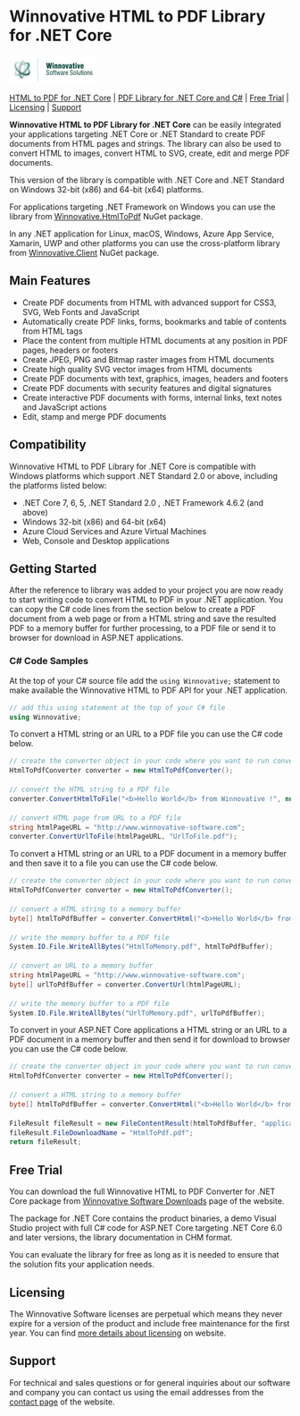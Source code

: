 # Winnovative HTML to PDF Library for .NET Core

[![Winnovative PDF Logo Image](https://raw.githubusercontent.com/Winnovative/winnovative-files/main/readme/winnovative-logo-banner.jpg)](http://www.winnovative-software.com)

[HTML to PDF for .NET Core](http://www.winnovative-software.com/html-to-pdf-converter.aspx) | [PDF Library for .NET Core and C#](http://www.winnovative-software.com) | [Free Trial](http://www.winnovative-software.com/download.aspx) | [Licensing](http://www.winnovative-software.com/buy.aspx) | [Support](http://www.winnovative-software.com/contact.aspx)

**Winnovative HTML to PDF Library for .NET Core** can be easily integrated your applications targeting .NET Core or .NET Standard to create PDF documents from HTML pages and strings.
The library can also be used to convert HTML to images, convert HTML to SVG, create, edit and merge PDF documents.

This version of the library is compatible with .NET Core and .NET Standard on Windows 32-bit (x86) and 64-bit (x64) platforms.

For applications targeting .NET Framework on Windows you can use the library from [Winnovative.HtmlToPdf](https://www.nuget.org/packages/Winnovative.HtmlToPdf/) NuGet package.

In any .NET application for Linux, macOS, Windows, Azure App Service, Xamarin, UWP and other platforms you can use the cross-platform library from [Winnovative.Client](https://www.nuget.org/packages/Winnovative.Client/) NuGet package.

## Main Features

* Create PDF documents from HTML with advanced support for CSS3, SVG, Web Fonts and JavaScript
* Automatically create PDF links, forms, bookmarks and table of contents from HTML tags
* Place the content from multiple HTML documents at any position in PDF pages, headers or footers
* Create JPEG, PNG and Bitmap raster images from HTML documents
* Create high quality SVG vector images from HTML documents
* Create PDF documents with text, graphics, images, headers and footers
* Create PDF documents with security features and digital signatures
* Create interactive PDF documents with forms, internal links, text notes and JavaScript actions
* Edit, stamp and merge PDF documents

## Compatibility

Winnovative HTML to PDF Library for .NET Core is compatible with Windows platforms which support .NET Standard 2.0 or above, including the platforms listed below:

* .NET Core 7, 6, 5, .NET Standard 2.0 , .NET Framework 4.6.2 (and above)
* Windows 32-bit (x86) and 64-bit (x64)
* Azure Cloud Services and Azure Virtual Machines
* Web, Console and Desktop applications

## Getting Started

After the reference to library was added to your project you are now ready to start writing code to convert HTML to PDF in your .NET application.
You can copy the C# code lines from the section below to create a PDF document from a web page or from a HTML string and save the resulted PDF to a memory buffer for further processing, to a PDF file or send it to browser for download in ASP.NET applications.

### C# Code Samples

At the top of your C# source file add the ```using Winnovative;``` statement to make available the Winnovative HTML to PDF API for your .NET application.

```csharp
// add this using statement at the top of your C# file
using Winnovative;
```

To convert a HTML string or an URL to a PDF file you can use the C# code below.

```csharp
// create the converter object in your code where you want to run conversion
HtmlToPdfConverter converter = new HtmlToPdfConverter();

// convert the HTML string to a PDF file
converter.ConvertHtmlToFile("<b>Hello World</b> from Winnovative !", null, "HtmlToFile.pdf");

// convert HTML page from URL to a PDF file
string htmlPageURL = "http://www.winnovative-software.com";
converter.ConvertUrlToFile(htmlPageURL, "UrlToFile.pdf");
```

To convert a HTML string or an URL to a PDF document in a memory buffer and then save it to a file you can use the C# code below.

```csharp
// create the converter object in your code where you want to run conversion
HtmlToPdfConverter converter = new HtmlToPdfConverter();

// convert a HTML string to a memory buffer
byte[] htmlToPdfBuffer = converter.ConvertHtml("<b>Hello World</b> from Winnovative !", null);

// write the memory buffer to a PDF file
System.IO.File.WriteAllBytes("HtmlToMemory.pdf", htmlToPdfBuffer);

// convert an URL to a memory buffer
string htmlPageURL = "http://www.winnovative-software.com";
byte[] urlToPdfBuffer = converter.ConvertUrl(htmlPageURL);

// write the memory buffer to a PDF file
System.IO.File.WriteAllBytes("UrlToMemory.pdf", urlToPdfBuffer);
```

To convert in your ASP.NET Core applications a HTML string or an URL to a PDF document in a memory buffer and then send it for download to browser you can use the C# code below.

```csharp
// create the converter object in your code where you want to run conversion
HtmlToPdfConverter converter = new HtmlToPdfConverter();

// convert a HTML string to a memory buffer
byte[] htmlToPdfBuffer = converter.ConvertHtml("<b>Hello World</b> from Winnovative !", null);

FileResult fileResult = new FileContentResult(htmlToPdfBuffer, "application/pdf");
fileResult.FileDownloadName = "HtmlToPdf.pdf";
return fileResult;
```

## Free Trial

You can download the full Winnovative HTML to PDF Converter for .NET Core package from [Winnovative Software Downloads](http://www.winnovative-software.com/download.aspx) page of the website.

The package for .NET Core contains the product binaries, a demo Visual Studio project with full C# code for ASP.NET Core targeting .NET Core 6.0 and later versions, the library documentation in CHM format.

You can evaluate the library for free as long as it is needed to ensure that the solution fits your application needs.

## Licensing

The Winnovative Software licenses are perpetual which means they never expire for a version of the product and include free maintenance for the first year. You can find [more details about licensing](http://www.winnovative-software.com/buy.aspx) on website.

## Support

For technical and sales questions or for general inquiries about our software and company you can contact us using the email addresses from the [contact page](http://www.winnovative-software.com/contact.aspx) of the website. 
